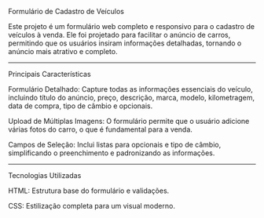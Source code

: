 Formulário de Cadastro de Veículos

Este projeto é um formulário web completo e responsivo para o cadastro de veículos à venda. Ele foi projetado para facilitar o anúncio de carros, permitindo que os usuários insiram informações detalhadas, tornando o anúncio mais atrativo e completo.

-------------------------------------------------------------------------------------------------------------------------------------------------------------------------
Principais Características

Formulário Detalhado: Capture todas as informações essenciais do veículo, incluindo título do anúncio, preço, descrição, marca, modelo, kilometragem, data de compra, tipo de câmbio e opcionais.

Upload de Múltiplas Imagens: O formulário permite que o usuário adicione várias fotos do carro, o que é fundamental para a venda.

Campos de Seleção: Inclui listas para opcionais e tipo de câmbio, simplificando o preenchimento e padronizando as informações.

-----------------------------------------------------------------------------------------------------------------------------------------------------------------------------

Tecnologias Utilizadas

HTML: Estrutura base do formulário e validações.

CSS: Estilização completa para um visual moderno.

